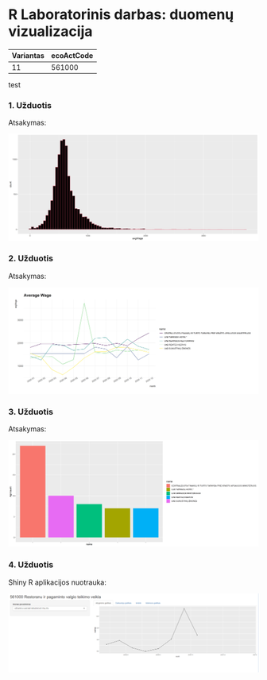 # R Laboratorinis darbas: duomenų vizualizacija

| Variantas | ecoActCode |
|------------- | ------------- |
| 11 | 561000 |

test

### 1. Užduotis

Atsakymas:

![histograma](img/uzduotis_1.png)

### 2. Užduotis

Atsakymas:

![atlyginimai](img/uzduotis_2.png)


### 3. Užduotis

Atsakymas:

![apdraustieji](img/uzduotis_3.png)


### 4. Užduotis

Shiny R aplikacijos nuotrauka:

![shiny app](img/shiny.png)